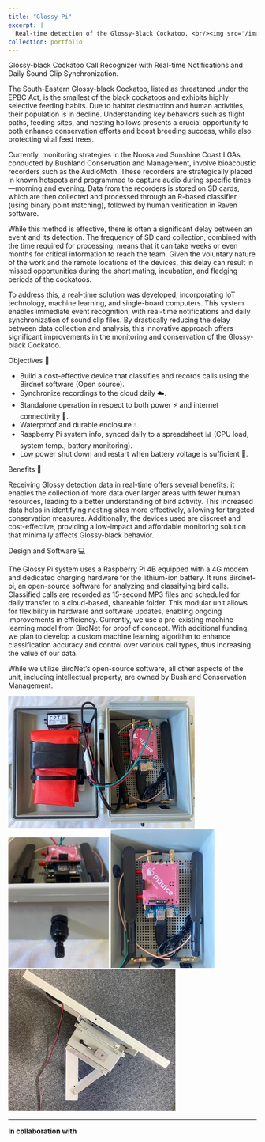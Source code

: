 ```yaml
---
title: "Glossy-Pi"
excerpt: |
  Real-time detection of the Glossy-Black Cockatoo. <br/><img src='/images/500x300.png'>
collection: portfolio
---
```



Glossy-black Cockatoo Call Recognizer with Real-time Notifications and Daily Sound Clip Synchronization.

The South-Eastern Glossy-black Cockatoo, listed as threatened under the EPBC Act, is the smallest of the black cockatoos and exhibits highly selective feeding habits. Due to habitat destruction and human activities, their population is in decline. Understanding key behaviors such as flight paths, feeding sites, and nesting hollows presents a crucial opportunity to both enhance conservation efforts and boost breeding success, while also protecting vital feed trees.

Currently, monitoring strategies in the Noosa and Sunshine Coast LGAs, conducted by Bushland Conservation and Management, involve bioacoustic recorders such as the AudioMoth. These recorders are strategically placed in known hotspots and programmed to capture audio during specific times—morning and evening. Data from the recorders is stored on SD cards, which are then collected and processed through an R-based classifier (using binary point matching), followed by human verification in Raven software.

While this method is effective, there is often a significant delay between an event and its detection. The frequency of SD card collection, combined with the time required for processing, means that it can take weeks or even months for critical information to reach the team. Given the voluntary nature of the work and the remote locations of the devices, this delay can result in missed opportunities during the short mating, incubation, and fledging periods of the cockatoos.

To address this, a real-time solution was developed, incorporating IoT technology, machine learning, and single-board computers. This system enables immediate event recognition, with real-time notifications and daily synchronization of sound clip files. By drastically reducing the delay between data collection and analysis, this innovative approach offers significant improvements in the monitoring and conservation of the Glossy-black Cockatoo.

Objectives 📝


   - Build a cost-effective device that classifies and records calls using the Birdnet software (Open source).
   - Synchronize recordings to the cloud daily ☁️.
   - Standalone operation in respect to both power ⚡ and internet connectivity 📶.
   - Waterproof and durable enclosure 💧.
   - Raspberry Pi system info, synced daily to a spreadsheet 📊 (CPU load, system temp., battery monitoring).
   - Low power shut down and restart when battery voltage is sufficient 🔋.

Benefits 🌟

Receiving Glossy detection data in real-time offers several benefits: it enables the collection of more data over larger areas with fewer human resources, leading to a better understanding of bird activity. This increased data helps in identifying nesting sites more effectively, allowing for targeted conservation measures. Additionally, the devices used are discreet and cost-effective, providing a low-impact and affordable monitoring solution that minimally affects Glossy-black behavior.

Design and Software 💻

The Glossy Pi system uses a Raspberry Pi 4B equipped with a 4G modem and dedicated charging hardware for the lithium-ion battery. It runs Birdnet-pi, an open-source software for analyzing and classifying bird calls. Classified calls are recorded as 15-second MP3 files and scheduled for daily transfer to a cloud-based, shareable folder.
This modular unit allows for flexibility in hardware and software updates, enabling ongoing improvements in efficiency. Currently, we use a pre-existing machine learning model from BirdNet for proof of concept. With additional funding, we plan to develop a custom machine learning algorithm to enhance classification accuracy and control over various call types, thus increasing the value of our data.

While we utilize BirdNet’s open-source software, all other aspects of the unit, including intellectual property, are owned by Bushland Conservation Management.

![Image 1](images/Glossy_pi_1.jpg) ![Image 2](images/Glossy_pi_2.jpg) 
![Image 3](images/Glossy_pi_3.jpg) ![Image 4](images/Glossy_pi_4.jpg) 

---

**In collaboration with**

